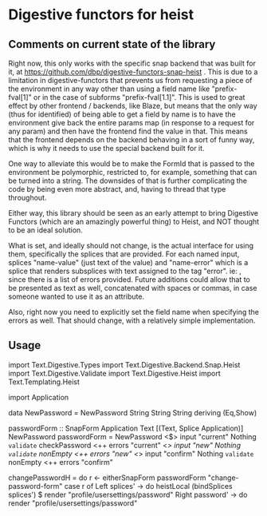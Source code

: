 # Digestive functors for heist

## Comments on current state of the library
Right now, this only works with the specific snap backend that was built for it, at https://github.com/dbp/digestive-functors-snap-heist . This is due to a limitation in digestive-functors that prevents us from requesting a piece of the environment in any way other than using a field name like "prefix-fval[1]" or in the case of subforms "prefix-fval[1.1]". This is used to great effect by other frontend / backends, like Blaze, but means that the only way (thus for identified) of being able to get a field by name is to have the environment give back the entire params map (in response to a request for any param) and then have the frontend find the value in that. This means that the frontend depends on the backend behaving in a sort of funny way, which is why it needs to use the special backend built for it.

One way to alleviate this would be to make the FormId that is passed to the environment be polymorphic, restricted to, for example, something that can be turned into a string. The downsides of that is further complicating the code by being even more abstract, and, having to thread that type throughout.

Either way, this library should be seen as an early attempt to bring Digestive Functors (which are an amazingly powerful thing) to Heist, and NOT thought to be an ideal solution. 

What is set, and ideally should not change, is the actual interface for using them, specifically the splices that are provided. For each named input, splices "name-value" (just text of the value) and "name-error" which is a splice that renders subsplices with text assigned to the tag "error". ie: <name-error><error/></name-error>, since there is a list of errors provided. Future additions could allow that to be presented as text as well, concatenated with spaces or commas, in case someone wanted to use it as an attribute.

Also, right now you need to explicitly set the field name when specifying the errors as well. That should change, with a relatively simple implementation.

## Usage
import Text.Digestive.Types
import Text.Digestive.Backend.Snap.Heist
import Text.Digestive.Validate
import Text.Digestive.Heist
import Text.Templating.Heist

import Application

data NewPassword = NewPassword String String String deriving (Eq,Show)

passwordForm :: SnapForm Application Text [(Text, Splice Application)] NewPassword
passwordForm = NewPassword
    <$> input "current" Nothing  `validate` checkPassword <++ errors "current"
    <*> input "new"     Nothing  `validate` nonEmpty      <++ errors "new"
    <*> input "confirm" Nothing  `validate` nonEmpty      <++ errors "confirm"
    
changePasswordH = do r <- eitherSnapForm passwordForm "change-password-form"
                     case r of
                         Left splices' -> do
                           heistLocal (bindSplices splices') $ render "profile/usersettings/password"
                         Right password' -> do
                           render "profile/usersettings/password"

